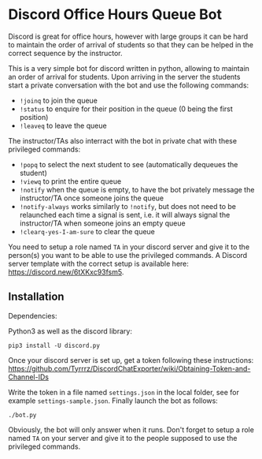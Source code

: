 # Discord Office Hours Queue Bot

Discord is great for office hours, however with large groups it can be hard to
maintain the order of arrival of students so that they can be helped in the
correct sequence by the instructor.

This is a very simple bot for discord written in python, allowing to maintain
an order of arrival for students. Upon arriving in the server the students start
a private conversation with the bot and use the following commands:

- `!joinq` to join the queue
- `!status` to enquire for their position in the queue (0 being the first
  position)
- `!leaveq` to leave the queue

The instructor/TAs also interract with the bot in private chat with these
privileged commands:

- `!popq` to select the next student to see (automatically dequeues the
  student)
- `!viewq` to print the entire queue
- `!notify` when the queue is empty, to have the bot privately message the
  instructor/TA once someone joins the queue
- `!notify-always` works similarly to `!notify`, but does not need to be
  relaunched each time a signal is sent, i.e. it will always signal the
  instructor/TA when someone joins an empty queue
- `!clearq-yes-I-am-sure` to clear the queue

You need to setup a role named `TA` in your discord server and give it to the
person(s) you want to be able to use the privileged commands. A Discord server
template with the correct setup is available here:
https://discord.new/6tXKxc93fsm5.

## Installation

Dependencies:

Python3 as well as the discord library:
```shell
pip3 install -U discord.py
```

Once your discord server is set up, get a token following these instructions:
https://github.com/Tyrrrz/DiscordChatExporter/wiki/Obtaining-Token-and-Channel-IDs

Write the token in a file named `settings.json` in the local folder, see for
example `settings-sample.json`. Finally launch the bot as follows:

```shell
./bot.py
```

Obviously, the bot will only answer when it runs. Don't forget to setup a role
named `TA` on your server and give it to the people supposed to use the
privileged commands.


